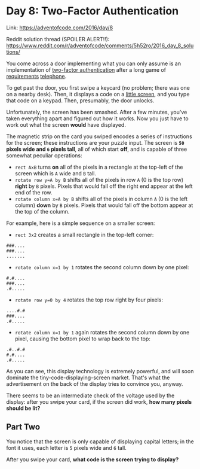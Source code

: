 # Day 8: Two-Factor Authentication
Link: https://adventofcode.com/2016/day/8

Reddit solution thread (SPOILER ALERT!!):
https://www.reddit.com/r/adventofcode/comments/5h52ro/2016_day_8_solutions/

You come across a door implementing what you can only assume is an
implementation of
[two-factor authentication](https://en.wikipedia.org/wiki/Multi-factor_authentication)
after a long game of [requirements](https://en.wikipedia.org/wiki/Requirement)
[telephone](https://en.wikipedia.org/wiki/Chinese_whispers).

To get past the door, you first swipe a keycard (no problem; there was one on a
nearby desk). Then, it displays a code on a
[little screen](https://www.google.at/search?q=tiny+lcd&tbm=isch&gws_rd=cr&ei=sv9IWOj6NMOza7DekOgH),
and you type that code on a keypad. Then, presumably, the door unlocks.

Unfortunately, the screen has been smashed. After a few minutes, you've taken
everything apart and figured out how it works. Now you just have to work out
what the screen **would** have displayed.

The magnetic strip on the card you swiped encodes a series of instructions for
the screen; these instructions are your puzzle input. The screen is **`50`
pixels wide and `6` pixels tall**, all of which start **off**, and is capable
of three somewhat peculiar operations:

* `rect AxB` turns **on** all of the pixels in a rectangle at the top-left of
the screen which is `A` wide and `B` tall.
* `rotate row y=A by B` shifts all of the pixels in row `A` (0 is the top row)
**right** by `B` pixels. Pixels that would fall off the right end appear at the
left end of the row.
* `rotate column x=A by B` shifts all of the pixels in column `A` (0 is the
left column) **down** by `B` pixels. Pixels that would fall off the bottom
appear at the top of the column.

For example, here is a simple sequence on a smaller screen:

* `rect 3x2` creates a small rectangle in the top-left corner:
```
###....
###....
.......
```

* `rotate column x=1 by 1` rotates the second column down by one pixel:
```
#.#....
###....
.#.....
```

* `rotate row y=0 by 4` rotates the top row right by four pixels:
```
....#.#
###....
.#.....
```

* `rotate column x=1 by 1` again rotates the second column down by one pixel,
causing the bottom pixel to wrap back to the top:

```
.#..#.#
#.#....
.#.....
```

As you can see, this display technology is extremely powerful, and will soon
dominate the tiny-code-displaying-screen market. That's what the advertisement
on the back of the display tries to convince you, anyway.

There seems to be an intermediate check of the voltage used by the display:
after you swipe your card, if the screen did work, **how many pixels should be
lit?**

## Part Two

You notice that the screen is only capable of displaying capital letters; in
the font it uses, each letter is `5` pixels wide and `6` tall.

After you swipe your card, **what code is the screen trying to display?**
